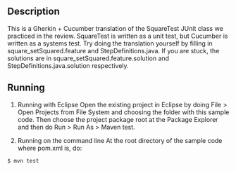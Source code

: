 ## Description

This is a Gherkin + Cucumber translation of the SquareTest JUnit class we
practiced in the review.  SquareTest is written as a unit test, but Cucumber is
written as a systems test.  Try doing the translation yourself by filling in
square_setSquared.feature and StepDefinitions.java.  If you are stuck, the
solutions are in square_setSquared.feature.solution and
StepDefinitions.java.solution respectively.

## Running

1. Running with Eclipse
Open the existing project in Eclipse by doing File > Open Projects from File System and choosing the folder with this sample code.  Then choose the project package root at the Package Explorer and then do Run > Run As > Maven test.

1. Running on the command line
At the root directory of the sample code where pom.xml is, do:
```
$ mvn test
```

